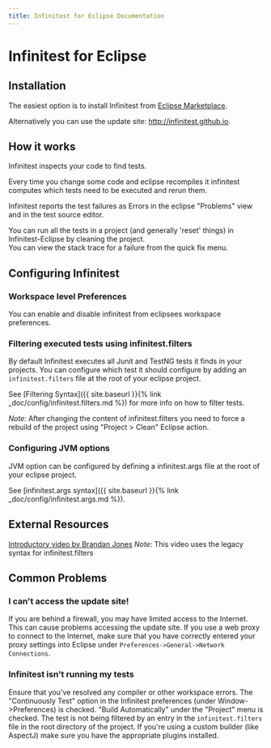 ```yaml
---
title: Infinitest for Eclipse Documentation
---
```


# Infinitest for Eclipse

## Installation

The easiest option is to install Infinitest from [Eclipse Marketplace](https://marketplace.eclipse.org/content/infinitest).

Alternatively you can use the update site: http://infinitest.github.io.

## How it works

Infinitest inspects your code to find tests.

Every time you change some code and eclipse recompiles it infinitest computes which tests need to be executed and rerun them. 

Infinitest reports the test failures as Errors in the eclipse "Problems" view and in the test source editor.

You can run all the tests in a project (and generally 'reset' things) in Infinitest-Eclipse by cleaning the project.  
You can view the stack trace for a failure from the quick fix menu.

## Configuring Infinitest

### Workspace level Preferences

You can enable and disable infinitest from eclipsees workspace preferences.

### Filtering executed tests using infinitest.filters

By default Infinitest executes all Junit and TestNG tests it finds in your projects.
You can configure which test it should configure by adding an `infinitest.filters` file at the root of your eclipse project. 

See [Filtering Syntax]({{ site.baseurl }}{% link _doc/config/infinitest.filters.md %}) for more info on how to filter tests.

*Note:*
After changing the content of infinitest.filters you need to force a rebuild of the project using "Project > Clean" Eclipse action.

### Configuring JVM options

JVM option can be configured by defining a infinitest.args file at the root of your eclipse project.

See [infinitest.args syntax]({{ site.baseurl }}{% link _doc/config/infinitest.args.md %}).

## External Resources

[Introductory video by Brandan Jones](https://www.youtube.com/watch?v=bltBrpjdKIc)
*Note*: This video uses the legacy syntax for infinitest.filters

## Common Problems

### I can't access the update site!

If you are behind a firewall, you may have limited access to the Internet. This can cause problems accessing the update site. If you use a web proxy to connect to the Internet, make sure that you have correctly entered your proxy settings into Eclipse under `Preferences->General->Network Connections`.

### Infinitest isn't running my tests

Ensure that you've resolved any compiler or other workspace errors.
The "Continuously Test" option in the Infinitest preferences (under Window->Preferences) is checked.
"Build Automatically" under the "Project" menu is checked.
The test is not being filtered by an entry in the `infinitest.filters` file in the root directory of the project.
If you're using a custom builder (like AspectJ) make sure you have the appropriate plugins installed.

